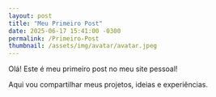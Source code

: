 ```yaml
---
layout: post
title: "Meu Primeiro Post"
date: 2025-06-17 15:41:00 -0300
permalink: /Primeiro-Post
thumbnail: /assets/img/avatar/avatar.jpeg
---
```


Olá! Este é meu primeiro post no meu site pessoal!

Aqui vou compartilhar meus projetos, ideias e experiências.
